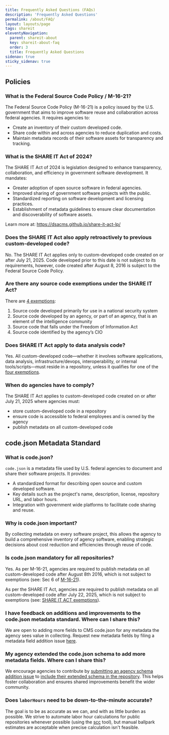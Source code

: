 ```yaml
---
title: Frequently Asked Questions (FAQs)
description: 'Frequently Asked Questions'
permalink: /about/FAQ/
layout: layouts/page
tags: shareit
eleventyNavigation:
  parent: shareit-about
  key: shareit-about-faq
  order: 3
  title: Frequently Asked Questions
sidenav: true
sticky_sidenav: true
---
```


## Policies

### What is the Federal Source Code Policy / M-16-21?

The Federal Source Code Policy (M-16-21) is a policy issued by the U.S. government that aims to improve software reuse and collaboration across federal agencies. It requires agencies to:

- Create an inventory of their custom developed code.
- Share code within and across agencies to reduce duplication and costs.
- Maintain metadata records of their software assets for transparency and tracking.

### What is the SHARE IT Act of 2024?

The SHARE IT Act of 2024 is legislation designed to enhance transparency, collaboration, and efficiency in government software development. It mandates:

- Greater adoption of open source software in federal agencies.
- Improved sharing of government software projects with the public.
- Standardized reporting on software development and licensing practices.
- Establishment of metadata guidelines to ensure clear documentation and discoverability of software assets.

Learn more at: https://dsacms.github.io/share-it-act-lp/

### Does the SHARE IT Act also apply retroactively to previous custom-developed code?

No. The SHARE IT Act applies only to custom-developed code created on or after July 21, 2025. Code developed prior to this date is not subject to its requirements, however, code created after August 8, 2016 is subject to the Federal Source Code Policy.

### Are there any source code exemptions under the SHARE IT Act?

There are [4 exemptions](https://www.congress.gov/bill/118th-congress/house-bill/9566/text/ih#HB45699B7E8734166BE2F6DA2A80F7909):

1. Source code developed primarily for use in a national security system
2. Source code developed by an agency, or part of an agency, that is an element of the intelligence community
3. Source code that falls under the Freedom of Information Act
4. Source code identified by the agency’s CIO

### Does SHARE IT Act apply to data analysis code?

Yes. All custom-developed code—whether it involves software applications, data analysis, infrastructure/devops, interoperability, or internal tools/scripts—must reside in a repository, unless it qualifies for one of the [four exemptions](https://www.congress.gov/bill/118th-congress/house-bill/9566/text/ih#HB45699B7E8734166BE2F6DA2A80F7909).

### When do agencies have to comply?
The SHARE IT Act applies to custom-developed code created on or after July 21, 2025 where agencies must:
- store custom-developed code in a repository
- ensure code is accessible to federal employees and is owned by the agency
- publish metadata on all custom-developed code

## code.json Metadata Standard

### What is code.json?

`code.json` is a metadata file used by U.S. federal agencies to document and share their software projects. It provides:

- A standardized format for describing open source and custom developed software.
- Key details such as the project's name, description, license, repository URL, and labor hours.
- Integration with government wide platforms to facilitate code sharing and reuse.

### Why is code.json important?

By collecting metadata on every software project, this allows the agency to build a comprehensive inventory of agency software, enabling strategic decisions about cost reduction and efficiencies through reuse of code.

### Is code.json mandatory for all repositories?

Yes. As per M-16-21, agencies are required to publish metadata on all custom-developed code after August 8th 2016, which is not subject to exemptions (see: Sec 6 of [M-16-21](https://obamawhitehouse.archives.gov/sites/default/files/omb/memoranda/2016/m_16_21.pdf)).

As per the SHARE IT Act, agencies are required to publish metadata on all custom-developed code after July 22, 2025, which is not subject to exemptions (see: [SHARE IT ACT exemptions](https://www.congress.gov/118/plaws/publ187/PLAW-118publ187.pdf)).

### I have feedback on additions and improvements to the code.json metadata standard. Where can I share this?

We are open to adding more fields to CMS code.json for any metadata the agency sees value in collecting. Request new metadata fields by filing a metadata field addition issue [here](https://github.com/DSACMS/gov-codejson/issues/new?template=metadata-field-addition.md).

### My agency extended the code.json schema to add more metadata fields. Where can I share this?

We encourage agencies to contribute by [submitting an agency schema addition issue](https://github.com/DSACMS/gov-codejson/issues) to [include their extended schema in the repository](../schemas). This helps foster collaboration and ensures shared improvements benefit the wider community.

### Does `laborHours` need to be down-to-the-minute accurate?

The goal is to be as accurate as we can, and with as little burden as possible. We strive to automate labor hour calculations for public repositories whenever possible (using the [scc](https://github.com/boyter/scc) tool), but manual ballpark estimates are acceptable when precise calculation isn't feasible.